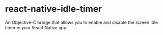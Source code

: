 # react-native-idle-timer
An Objective-C bridge that allows you to enable and disable the screen idle timer in your React Native app
